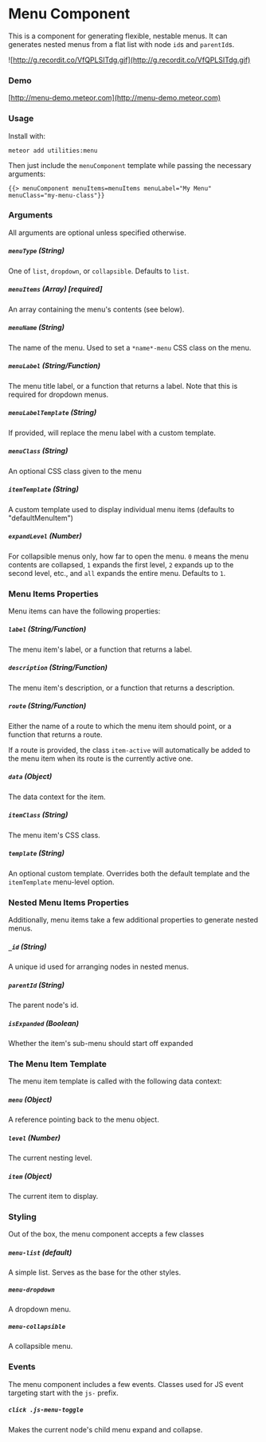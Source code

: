 # Menu Component

This is a component for generating flexible, nestable menus. It can generates nested menus from a flat list with node `id`s and `parentId`s. 

![http://g.recordit.co/VfQPLSITdg.gif](http://g.recordit.co/VfQPLSITdg.gif)

### Demo

[http://menu-demo.meteor.com](http://menu-demo.meteor.com)

### Usage

Install with: 

```
meteor add utilities:menu
```

Then just include the `menuComponent` template while passing the necessary arguments:

```
{{> menuComponent menuItems=menuItems menuLabel="My Menu" menuClass="my-menu-class"}}
```

### Arguments

All arguments are optional unless specified otherwise. 

##### `menuType` (String)

One of `list`, `dropdown`, or `collapsible`. Defaults to `list`.

##### `menuItems` (Array) [required]

An array containing the menu's contents (see below).

##### `menuName` (String)

The name of the menu. Used to set a `*name*-menu` CSS class on the menu. 

##### `menuLabel` (String/Function)

The menu title label, or a function that returns a label. Note that this is required for dropdown menus. 

##### `menuLabelTemplate` (String)

If provided, will replace the menu label with a custom template.

##### `menuClass` (String)

An optional CSS class given to the menu

##### `itemTemplate` (String)

A custom template used to display individual menu items (defaults to "defaultMenuItem")

##### `expandLevel` (Number)

For collapsible menus only, how far to open the menu. `0` means the menu contents are collapsed, `1` expands the first level, `2` expands up to the second level, etc., and `all` expands the entire menu. Defaults to `1`.

### Menu Items Properties

Menu items can have the following properties:

##### `label` (String/Function)

The menu item's label, or a function that returns a label. 

##### `description` (String/Function)

The menu item's description, or a function that returns a description. 

##### `route` (String/Function)

Either the name of a route to which the menu item should point, or a function that returns a route.

If a route is provided, the class `item-active` will automatically be added to the menu item when its route is the currently active one. 

##### `data` (Object)

The data context for the item. 

##### `itemClass` (String)

The menu item's CSS class. 

##### `template` (String)

An optional custom template. Overrides both the default template and the `itemTemplate` menu-level option. 

### Nested Menu Items Properties

Additionally, menu items take a few additional properties to generate nested menus. 

##### `_id` (String)

A unique id used for arranging nodes in nested menus. 

##### `parentId` (String)

The parent node's id. 

##### `isExpanded` (Boolean)

Whether the item's sub-menu should start off expanded

### The Menu Item Template

The menu item template is called with the following data context:

##### `menu` (Object)

A reference pointing back to the menu object.

##### `level` (Number)

The current nesting level.

##### `item` (Object)

The current item to display. 

### Styling

Out of the box, the menu component accepts a few classes

##### `menu-list` (default)

A simple list. Serves as the base for the other styles.

##### `menu-dropdown`

A dropdown menu.

##### `menu-collapsible`

A collapsible menu. 

### Events

The menu component includes a few events. Classes used for JS event targeting start with the `js-` prefix. 

##### `click .js-menu-toggle`

Makes the current node's child menu expand and collapse.